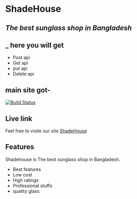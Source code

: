 # ShadeHouse
## _The best sunglass shop in Bangladesh_



## _ here you will get

- Post api
- Get api
- put api
- Delete api

## main site got-


[![Build Status](https://travis-ci.org/joemccann/dillinger.svg?branch=master)](https://travis-ci.org/joemccann/dillinger)
## Live link

Feel free to visite our site [ShadeHouse](https://shadehouse-d69c2.web.app/)

## Features
Shadehouse is The best sunglass shop in Bangladesh.

- Best features 
- Low cost
- High ratings
- Professional stuffs
- quality glass

